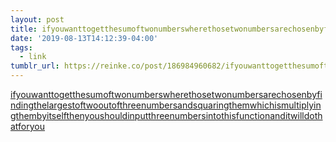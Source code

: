 ```yaml
---
layout: post
title: ifyouwanttogetthesumoftwonumberswherethosetwonumbersarechosenbyfindingthelargestoftwooutofthreenumbersandsquaringthemwhichismultiplyingthembyitselfthenyoushouldinputthreenumbersintothisfunctionanditwilldothatforyou
date: '2019-08-13T14:12:39-04:00'
tags:
  - link
tumblr_url: https://reinke.co/post/186984960682/ifyouwanttogetthesumoftwonumberswherethosetwonumber
---
```

[ifyouwanttogetthesumoftwonumberswherethosetwonumbersarechosenbyfindingthelargestoftwooutofthreenumbersandsquaringthemwhichismultiplyingthembyitselfthenyoushouldinputthreenumbersintothisfunctionanditwilldothatforyou](https://www.npmjs.com/package/ifyouwanttogetthesumoftwonumberswherethosetwonumbersarechosenbyfindingthelargestoftwooutofthreenumbersandsquaringthemwhichismultiplyingthembyitselfthenyoushouldinputthreenumbersintothisfunctionanditwilldothatforyou)  
